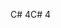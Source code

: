 <span data-ttu-id="cd77e-101">C# 4</span><span class="sxs-lookup"><span data-stu-id="cd77e-101">C# 4</span></span>
